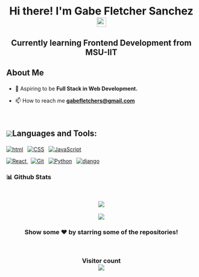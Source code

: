 <!-- - 👋 Hi, I’m Gabe Fletcher Sanchez
- 👀 I’m interested in UI/UX and Front-end Development
- 🌱 I’m currently learning Web development utilizing web based languages to produce a robust Web Application in the near future
- 📫 Email : gabefletchers@gmail.com -->

<!---
JuicyGaby/JuicyGaby is a ✨ special ✨ repository because its `README.md` (this file) appears on your GitHub profile.
You can click the Preview link to take a look at your changes.
--->
<h1 align="center">Hi there! I'm Gabe Fletcher Sanchez <img src="https://media.giphy.com/media/hvRJCLFzcasrR4ia7z/giphy.gif" width="25px"> </h1>
<h2 align="center">Currently learning Frontend Development from MSU-IIT </h2>

## <p style="display:flex; align-items: center">About Me </p>

<!-- - 👨‍💻 My Portfolio - **[Manish Verma](https://manish9427.github.io/)** -->

- 🌱 Aspiring to be **Full Stack in Web Development.**

- 📫 How to reach me **gabefletchers@gmail.com**

<!-- - Connect with me - **[LinkedIn](https://www.linkedin.com/in/manish-verma-9626701b5/)** -->

<br/>

## <p style="display:flex; align-items: center"> <img src="https://img.icons8.com/color/48/000000/source-code.png"/> Languages and Tools:</p>

<p>

<a href="#"> <img src="https://img.shields.io/badge/HTML-orange?style=for-the-badge&labelColor=black&logo=html5&logoColor=orange" alt="html"/></a> &nbsp;
<a href="#"> <img src="https://img.shields.io/badge/CSS-blue?style=for-the-badge&labelColor=black&logo=css3&logoColor=blue" alt="CSS"/></a> &nbsp;
<a href="#"> <img src="https://img.shields.io/badge/-Javascript-F0DB4F?style=for-the-badge&labelColor=black&logo=javascript&logoColor=F0DB4F" alt="JavaScript"/></a> &nbsp;

<a href="#"> <img src="https://img.shields.io/badge/-React-61DBFB?style=for-the-badge&labelColor=black&logo=react&logoColor=61DBFB" alt="React"/> </a> &nbsp;
<a href="#"> <img src="https://img.shields.io/badge/Git-F05032?style=for-the-badge&labelColor=black&logo=git&logoColor=white" alt="Git"/></a> &nbsp;
<a href="#"> <img src="https://img.shields.io/badge/Python-14354C?style=for-the-badge&labelColor=black&logo=python&logoColor=white" alt="Python"/></a> &nbsp;
<a href="#"> <img src="https://img.shields.io/badge/Django-092E20?style=for-the-badge&labelColor=black&logo=django&logoColor=green" alt="django"/></a> &nbsp;


<h3>📊 Github Stats</h3>
<br/>
<p align="center">
   <img align="center"  src="https://github-readme-streak-stats.herokuapp.com/?user=JuicyGaby&theme=dark" /> <br \> <br \>
   <img align="center" src="https://github-readme-stats.vercel.app/api?username=JuicyGaby&show_icons=true&locale=en&theme=dark"/>
</p>

<h3 align="center">
 Show some ❤️ by starring some of the repositories!
</h3>
<br>

<h3 align="center"> 
  Visitor count <br>
  <img src="https://profile-counter.glitch.me/JuicyGaby/count.svg" />
</h3>
